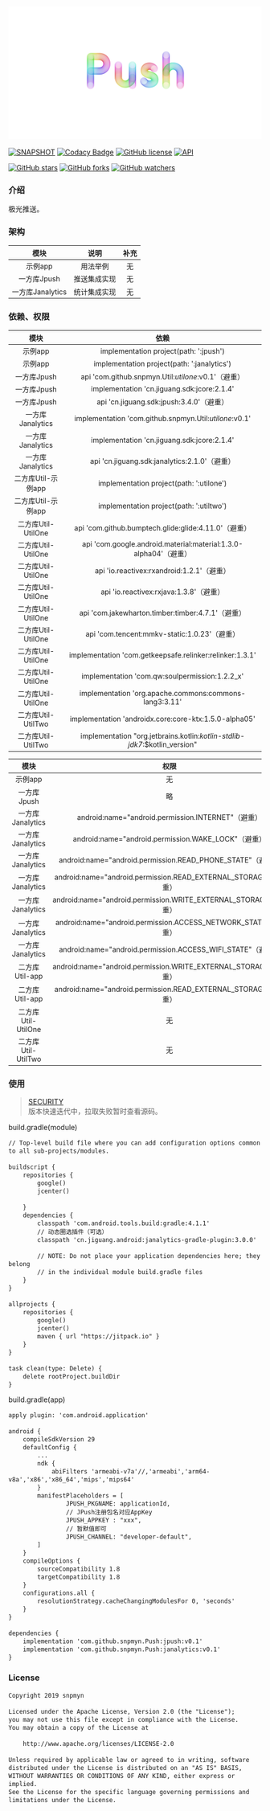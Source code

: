 <div align=center><img src="https://github.com/snpmyn/Push/raw/master/image.png"/></div>

[![SNAPSHOT](https://jitpack.io/v/Jaouan/Revealator.svg)](https://jitpack.io/#snpmyn/Push)
[![Codacy Badge](https://api.codacy.com/project/badge/Grade/55524606732f4c4fb9f5e207c412a3a7)](https://www.codacy.com/manual/snpmyn/Push?utm_source=github.com&amp;utm_medium=referral&amp;utm_content=snpmyn/Push&amp;utm_campaign=Badge_Grade)
[![GitHub license](https://img.shields.io/badge/license-Apache%20License%202.0-blue.svg?style=flat)](https://www.apache.org/licenses/LICENSE-2.0)
[![API](https://img.shields.io/badge/API-19%2B-brightgreen.svg?style=flat)](https://android-arsenal.com/api?level=19)

[![GitHub stars](https://img.shields.io/github/stars/Bigkoo/Push.svg?style=social)](https://github.com/Bigkoo/Push/stargazers) 
[![GitHub forks](https://img.shields.io/github/forks/Bigkoo/Push.svg?style=social)](https://github.com/Bigkoo/Push/network) 
[![GitHub watchers](https://img.shields.io/github/watchers/Bigkoo/Push.svg?style=social)](https://github.com/Bigkoo/Push/watchers)

### 介绍
极光推送。

### 架构
| 模块 | 说明 | 补充 |
|:-:|:-:|:-:|
| 示例app | 用法举例 | 无 |
| 一方库Jpush | 推送集成实现 | 无 |
| 一方库Janalytics | 统计集成实现 | 无 |

### 依赖、权限
| 模块 | 依赖 |
|:-:|:-:|
| 示例app | implementation project(path: ':jpush') |
| 示例app | implementation project(path: ':janalytics') |
| 一方库Jpush | api 'com.github.snpmyn.Util:*utilone*:v0.1'（避重）|
| 一方库Jpush | implementation 'cn.jiguang.sdk:jcore:2.1.4' |
| 一方库Jpush | api 'cn.jiguang.sdk:jpush:3.4.0'（避重）|
| 一方库Janalytics | implementation 'com.github.snpmyn.Util:*utilone*:v0.1' |
| 一方库Janalytics | implementation 'cn.jiguang.sdk:jcore:2.1.4' |
| 一方库Janalytics | api 'cn.jiguang.sdk:janalytics:2.1.0'（避重）|
| 二方库Util-示例app | implementation project(path: ':utilone') |
| 二方库Util-示例app | implementation project(path: ':utiltwo') |
| 二方库Util-UtilOne | api 'com.github.bumptech.glide:glide:4.11.0'（避重）|
| 二方库Util-UtilOne | api 'com.google.android.material:material:1.3.0-alpha04'（避重）|
| 二方库Util-UtilOne | api 'io.reactivex:rxandroid:1.2.1'（避重）|
| 二方库Util-UtilOne | api 'io.reactivex:rxjava:1.3.8'（避重）|
| 二方库Util-UtilOne | api 'com.jakewharton.timber:timber:4.7.1'（避重）|
| 二方库Util-UtilOne | api 'com.tencent:mmkv-static:1.0.23'（避重）|
| 二方库Util-UtilOne | implementation 'com.getkeepsafe.relinker:relinker:1.3.1' |
| 二方库Util-UtilOne | implementation 'com.qw:soulpermission:1.2.2_x' |
| 二方库Util-UtilOne | implementation 'org.apache.commons:commons-lang3:3.11' |
| 二方库Util-UtilTwo | implementation 'androidx.core:core-ktx:1.5.0-alpha05' |
| 二方库Util-UtilTwo | implementation "org.jetbrains.kotlin:*kotlin-stdlib-jdk7*:$kotlin_version" |

| 模块 | 权限 |
|:-:|:-:|
| 示例app | 无 |
| 一方库Jpush | 略 |
| 一方库Janalytics | android:name="android.permission.INTERNET"（避重）|
| 一方库Janalytics | android:name="android.permission.WAKE_LOCK"（避重）|
| 一方库Janalytics | android:name="android.permission.READ_PHONE_STATE"（避重）|
| 一方库Janalytics | android:name="android.permission.READ_EXTERNAL_STORAGE"（避重）|
| 一方库Janalytics | android:name="android.permission.WRITE_EXTERNAL_STORAGE"（避重）|
| 一方库Janalytics | android:name="android.permission.ACCESS_NETWORK_STATE"（避重）|
| 一方库Janalytics | android:name="android.permission.ACCESS_WIFI_STATE"（避重）|
| 二方库Util-app | android:name="android.permission.WRITE_EXTERNAL_STORAGE"（避重）|
| 二方库Util-app | android:name="android.permission.READ_EXTERNAL_STORAGE"（避重）|
| 二方库Util-UtilOne | 无 |
| 二方库Util-UtilTwo | 无 |

### 使用
> [SECURITY](https://github.com/snpmyn/Push/blob/master/SECURITY.md)<br>
> 版本快速迭代中，拉取失败暂时查看源码。

build.gradle(module)
```
// Top-level build file where you can add configuration options common to all sub-projects/modules.

buildscript {
    repositories {
        google()
        jcenter()

    }
    dependencies {
        classpath 'com.android.tools.build:gradle:4.1.1'
        // 动态圈选插件（可选）
        classpath 'cn.jiguang.android:janalytics-gradle-plugin:3.0.0'

        // NOTE: Do not place your application dependencies here; they belong
        // in the individual module build.gradle files
    }
}

allprojects {
    repositories {
        google()
        jcenter()
        maven { url "https://jitpack.io" }
    }
}

task clean(type: Delete) {
    delete rootProject.buildDir
}
```
build.gradle(app)
```
apply plugin: 'com.android.application'

android {
    compileSdkVersion 29
    defaultConfig {
        ...
        ndk {
            abiFilters 'armeabi-v7a'//,'armeabi','arm64-v8a','x86','x86_64','mips','mips64'
        }
        manifestPlaceholders = [
                JPUSH_PKGNAME: applicationId,
                // JPush注册包名对应AppKey
                JPUSH_APPKEY : "xxx",
                // 暂默值即可
                JPUSH_CHANNEL: "developer-default",
        ]
    }  
    compileOptions {
        sourceCompatibility 1.8
        targetCompatibility 1.8
    }
    configurations.all {
        resolutionStrategy.cacheChangingModulesFor 0, 'seconds'
    }
}

dependencies {
    implementation 'com.github.snpmyn.Push:jpush:v0.1'
    implementation 'com.github.snpmyn.Push:janalytics:v0.1'
}
```

### License
```
Copyright 2019 snpmyn

Licensed under the Apache License, Version 2.0 (the "License");
you may not use this file except in compliance with the License.
You may obtain a copy of the License at

    http://www.apache.org/licenses/LICENSE-2.0

Unless required by applicable law or agreed to in writing, software
distributed under the License is distributed on an "AS IS" BASIS,
WITHOUT WARRANTIES OR CONDITIONS OF ANY KIND, either express or implied.
See the License for the specific language governing permissions and
limitations under the License.
```
